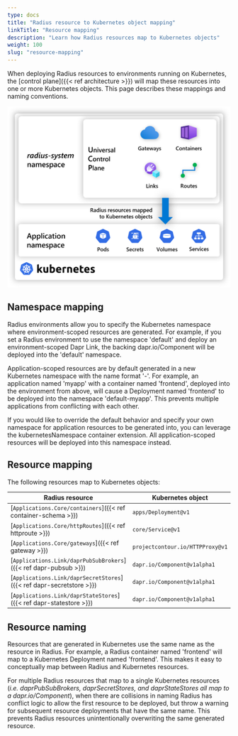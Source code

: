 ```yaml
---
type: docs
title: "Radius resource to Kubernetes object mapping"
linkTitle: "Resource mapping"
description: "Learn how Radius resources map to Kubernetes objects"
weight: 100
slug: "resource-mapping"
---
```


When deploying Radius resources to environments running on Kubernetes, the [control plane]({{< ref architecture >}}) will map these resources into one or more Kubernetes objects. This page describes these mappings and naming conventions.

<img src="kubernetes-mapping.png" alt="Diagram showing Radius resources being mapped to Kubernetes objects" width=600px />

## Namespace mapping

Radius environments allow you to specify the Kubernetes namespace where environment-scoped resources are generated. For example, if you set a Radius environment to use the namespace 'default' and deploy an environment-scoped Dapr Link, the backing dapr.io/Component will be deployed into the 'default' namespace.

Application-scoped resources are by default generated in a new Kubernetes namespace with the name format '<envNamespace>-<appname>'. For example, an application named 'myapp' with a container named 'frontend', deployed into the environment from above, will cause a Deployment named 'frontend' to be deployed into the namespace 'default-myapp'. This prevents multiple applications from conflicting with each other.

If you would like to override the default behavior and specify your own namespace for application resources to be generated into, you can leverage the kubernetesNamespace container extension. All application-scoped resources will be deployed into this namespace instead.

## Resource mapping

The following resources map to Kubernetes objects:

| Radius resource                  | Kubernetes object |
|----------------------------------|-------------------|
| [`Applications.Core/containers`]({{< ref container-schema >}}) | `apps/Deployment@v1` |
| [`Applications.Core/httpRoutes`]({{< ref httproute >}})   | `core/Service@v1` |
| [`Applications.Core/gateways`]({{< ref gateway >}})     | `projectcontour.io/HTTPProxy@v1` |
| [`Applications.Link/daprPubSubBrokers`]({{< ref dapr-pubsub >}}) | `dapr.io/Component@v1alpha1` |
| [`Applications.Link/daprSecretStores`]({{< ref dapr-secretstore >}}) | `dapr.io/Component@v1alpha1` |
| [`Applications.Link/daprStateStores`]({{< ref dapr-statestore >}}) | `dapr.io/Component@v1alpha1` |

## Resource naming

Resources that are generated in Kubernetes use the same name as the resource in Radius. For example, a Radius container named 'frontend' will map to a Kubernetes Deployment named 'frontend'. This makes it easy to conceptually map between Radius and Kubernetes resources.

For multiple Radius resources that map to a single Kubernetes resources (_i.e. daprPubSubBrokers, daprSecretStores, and daprStateStores all map to a dapr.io/Component_), when there are collisions in naming Radius has conflict logic to allow the first resource to be deployed, but throw a warning for subsequent resource deployments that have the same name. This prevents Radius resources unintentionally overwriting the same generated resource.

